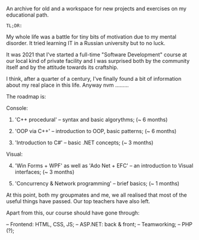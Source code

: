 An archive for old and a workspace for new projects and exercises on my educational path.

	TL;DR:

My whole life was a battle for tiny bits of motivation due to my mental disorder.
It tried learning IT in a Russian university but to no luck.

It was 2021 that I've started a full-time "Software Development" course at our local
kind of private facility and I was surprised both by the community itself and
by the attitude towards its craftship.

I think, after a quarter of a century, I've finally found a bit of information about
my real place in this life. Anyway nvm .........


The roadmap is:

Console:

1) 'C++ procedural'
	– syntax and basic algorythms; (~ 6 months)

2) 'OOP via C++'
	– introduction to OOP, basic patterns; (~ 6 months)

3) 'Introduction to C#'
	– basic .NET concepts; (~ 3 months)

Visual:

4) 'Win Forms + WPF' as well as 'Ado Net + EFC'
	– an introduction to Visual interfaces; (~ 3 months)

5) 'Concurrency & Network programming'
	– brief basics; (~ 1 months)


At this point, both my groupmates and me, we all realised that most
of the useful things have passed. Our top teachers have also left.

Apart from this, our course should have gone through:

– Frontend: HTML, CSS, JS;
– ASP.NET: back & front;
– Teamworking;
– PHP (?);

